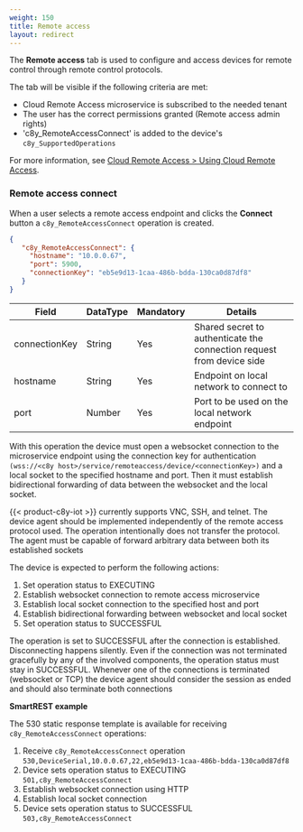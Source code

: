 ```yaml
---
weight: 150
title: Remote access
layout: redirect
---
```


The **Remote access** tab is used to configure and access devices for remote control through remote control protocols.

The tab will be visible if the following criteria are met:

* Cloud Remote Access microservice is subscribed to the needed tenant
* The user has the correct permissions granted (Remote access admin rights)
* 'c8y_RemoteAccessConnect' is added to the device's ```c8y_SupportedOperations```

For more information, see [Cloud Remote Access > Using Cloud Remote Access](/cloud-remote-access/using-cloud-remote-access).

### Remote access connect

When a user selects a remote access endpoint and clicks the **Connect** button a ```c8y_RemoteAccessConnect``` operation is created.

```json
{
   "c8y_RemoteAccessConnect": {
     "hostname": "10.0.0.67",
     "port": 5900,
     "connectionKey": "eb5e9d13-1caa-486b-bdda-130ca0d87df8"
   }
}
```

|Field|DataType|Mandatory|Details|
|----|----|----|----|
|connectionKey|String|Yes|Shared secret to authenticate the connection request from device side|
|hostname|String|Yes|Endpoint on local network to connect to|
|port|Number|Yes|Port to be used on the local network endpoint|


With this operation the device must open a websocket connection to the microservice endpoint using the connection key for authentication `(wss://<c8y host>/service/remoteaccess/device/<connectionKey>)` and a local socket to the specified hostname and port. Then it must establish bidirectional forwarding of data between the websocket and the local socket.

{{< product-c8y-iot >}} currently supports VNC, SSH, and telnet. The device agent should be implemented independently of the remote access protocol used. The operation intentionally does not transfer the protocol. The agent must be capable of forward arbitrary data between both its established sockets

The device is expected to perform the following actions:

1. Set operation status to EXECUTING
2. Establish websocket connection to remote access microservice
3. Establish local socket connection to the specified host and port
4. Establish bidirectional forwarding between websocket and local socket
5. Set operation status to SUCCESSFUL

The operation is set to SUCCESSFUL after the connection is established. Disconnecting happens silently. Even if the connection was not terminated gracefully by any of the involved components, the operation status must stay in SUCCESSFUL. Whenever one of the connections is terminated (websocket or TCP) the device agent should consider the session as ended and should also terminate both connections

**SmartREST example**

The 530 static response template is available for receiving ```c8y_RemoteAccessConnect``` operations:

1. Receive ```c8y_RemoteAccessConnect``` operation <br>
  `530,DeviceSerial,10.0.0.67,22,eb5e9d13-1caa-486b-bdda-130ca0d87df8`
2. Device sets operation status to EXECUTING<br>
  `501,c8y_RemoteAccessConnect`
3. Establish websocket connection using HTTP
4. Establish local socket connection
5. Device sets operation status to SUCCESSFUL<br>
  `503,c8y_RemoteAccessConnect`
